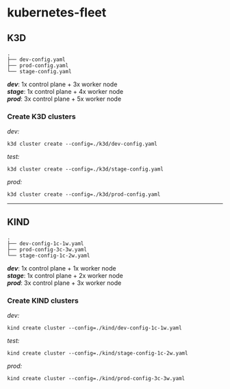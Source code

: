 # kubernetes-fleet

## K3D

```
.
├── dev-config.yaml
├── prod-config.yaml
└── stage-config.yaml
```

***dev***: 1x control plane + 3x worker node<br>
***stage***: 1x control plane + 4x worker node<br>
***prod***: 3x control plane + 5x worker node<br>

### Create K3D clusters

*dev:*
```
k3d cluster create --config=./k3d/dev-config.yaml
```

*test:*
```
k3d cluster create --config=./k3d/stage-config.yaml
```

*prod:*
```
k3d cluster create --config=./k3d/prod-config.yaml
```

---

## KIND

```
.
├── dev-config-1c-1w.yaml
├── prod-config-3c-3w.yaml
└── stage-config-1c-2w.yaml
```

***dev***: 1x control plane + 1x worker node<br>
***stage***: 1x control plane + 2x worker node<br>
***prod***: 3x control plane + 3x worker node<br>

### Create KIND clusters

*dev:*
```
kind create cluster --config=./kind/dev-config-1c-1w.yaml
```

*test:*
```
kind create cluster --config=./kind/stage-config-1c-2w.yaml
```

*prod:*
```
kind create cluster --config=./kind/prod-config-3c-3w.yaml
```
